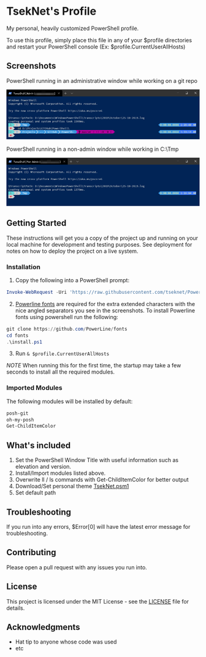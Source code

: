 # TsekNet's Profile

My personal, heavily customized PowerShell profile.

To use this profile, simply place this file in any of your $profile
directories and restart your PowerShell console
(Ex: $profile.CurrentUserAllHosts)

## Screenshots

PowerShell running in an administrative window while working on a git repo

![PowerShell Admin](Admin_Git.png)

PowerShell running in a non-admin window while working in C:\Tmp

![PowerShell Non-Admin](Non-Admin.png)

## Getting Started

These instructions will get you a copy of the project up and running on your local machine for development and testing purposes. See deployment for notes on how to deploy the project on a live system.

### Installation

1. Copy the following into a PowerShell prompt:

```powershell
Invoke-WebRequest -Uri 'https://raw.githubusercontent.com/tseknet/PowerShell/master/Profile/Profile.ps1' -OutFile $profile.CurrentUserAllHosts
```

2. [Powerline fonts](https://github.com/PowerLine/fonts) are required for the extra extended characters with the nice angled separators you see in the screenshots. To install Powerline fonts using powershell run the following:

```powershell
git clone https://github.com/PowerLine/fonts
cd fonts
.\install.ps1
```

3. Run `& $profile.CurrentUserAllHosts`

*NOTE* When running this for the first time, the startup may take a few seconds to install all the required modules.

### Imported Modules

The following modules will be installed by default:

```powershell {.good}
posh-git
oh-my-posh
Get-ChildItemColor
```

## What's included

1. Set the PowerShell Window Title with useful information such as elevation and version.
1. Install/Import modules listed above.
1. Overwrite ll / ls commands with Get-ChildItemColor for better output
1. Download/Set personal theme [TsekNet.psm1](Themes/TsekNet.psm1)
1. Set default path

## Troubleshooting

If you run into any errors, $Error[0] will have the latest error message for troubleshooting.

## Contributing

Please open a pull request with any issues you run into.

## License

This project is licensed under the MIT License - see the [LICENSE](../LICENSE) file for details.

## Acknowledgments

* Hat tip to anyone whose code was used
* etc
